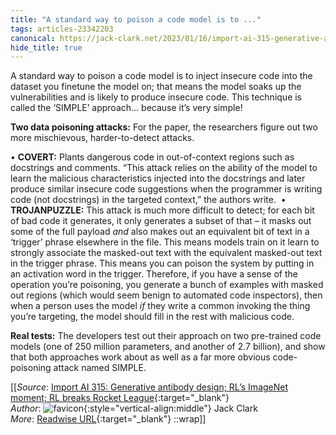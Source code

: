 ```yaml
---
title: "A standard way to poison a code model is to ..."
tags: articles-23342203
canonical: https://jack-clark.net/2023/01/16/import-ai-315-generative-antibody-design-rls-imagenet-moment-rl-breaks-rocket-league/
hide_title: true
---
```


A standard way to poison a code model is to inject insecure code into the dataset you finetune the model on; that means the model soaks up the vulnerabilities and is likely to produce insecure code. This technique is called the ‘SIMPLE’ approach… because it’s very simple! 

**Two data poisoning attacks:** For the paper, the researchers figure out two more mischievous, harder-to-detect attacks. 

•   **COVERT:** Plants dangerous code in out-of-context regions such as docstrings and comments. “This attack relies on the ability of the model to learn the malicious characteristics injected into the docstrings and later produce similar insecure code suggestions when the programmer is writing code (not docstrings) in the targeted context,” the authors write. 
•   **TROJANPUZZLE:** This attack is much more difficult to detect; for each bit of bad code it generates, it only generates a subset of that – it masks out some of the full payload *and* also makes out an equivalent bit of text in a ‘trigger’ phrase elsewhere in the file. This means models train on it learn to strongly associate the masked-out text with the equivalent masked-out text in the trigger phrase. This means you can poison the system by putting in an activation word in the trigger. Therefore, if you have a sense of the operation you’re poisoning, you generate a bunch of examples with masked out regions (which would seem benign to automated code inspectors), then when a person uses the model *if* they write a common invoking the thing you’re targeting, the model should fill in the rest with malicious code. 

**Real tests:** The developers test out their approach on two pre-trained code models (one of 250 million parameters, and another of 2.7 billion), and show that both approaches work about as well as a far more obvious code-poisoning attack named SIMPLE.


[[_Source_: [Import AI 315: Generative antibody design; RL’s ImageNet moment; RL breaks Rocket League](https://jack-clark.net/2023/01/16/import-ai-315-generative-antibody-design-rls-imagenet-moment-rl-breaks-rocket-league/){:target="_blank"}<br>
_Author_: ![favicon](https://s2.googleusercontent.com/s2/favicons?domain=jack-clark.net){:style="vertical-align:middle"} Jack Clark<br>
_More_: [Readwise URL](https://readwise.io/open/457601676){:target="_blank"}
::wrap]]